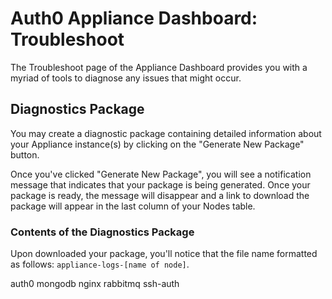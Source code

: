 # Auth0 Appliance Dashboard: Troubleshoot

The Troubleshoot page of the Appliance Dashboard provides you with a myriad of tools to diagnose any issues that might occur.

## Diagnostics Package

You may create a diagnostic package containing detailed information about your Appliance instance(s) by clicking on the "Generate New Package" button.

Once you've clicked "Generate New Package", you will see a notification message that indicates that your package is being generated. Once your package is ready, the message will disappear and a link to download the package will appear in the last column of your Nodes table.

### Contents of the Diagnostics Package

Upon downloaded your package, you'll notice that the file name formatted as follows: `appliance-logs-[name of node]`. 

auth0
mongodb
nginx
rabbitmq
ssh-auth
